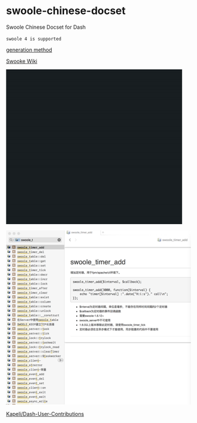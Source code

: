 # swoole-chinese-docset

Swoole Chinese Docset for Dash

`swoole 4 is supported`

[generation method](./src/README.md)

[Swooke Wiki](http://wiki.swoole.com/)

![demo](https://github.com/halfstring/swoole-chinese-docset/blob/master/demo.gif)

![dash-demo](https://github.com/halfstring/swoole-chinese-docset/blob/master/dash-demo.png)


[Kapeli/Dash-User-Contributions](https://github.com/Kapeli/Dash-User-Contributions/tree/master/docsets/Swoole_Chinese)

